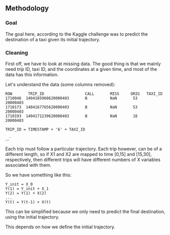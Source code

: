 ## Methodology

### Goal
The goal here, according to the Kaggle challenge was to predict the destination of a taxi given its initial trajectory.

### Cleaning

First off, we have to look at missing data. The good thing is that we mainly need trip ID, taxi ID, and the coordinates at a given time, and most of the data has this information.

Let's understand the data (some columns removed):
```
ROW       TRIP_ID                  CALL       MISS     ORIG   TAXI_ID
1710046  1404165960620000403       B          NaN       53     20000403
1710173  1404167765620000403       B          NaN       53     20000403
1710193  1404171239620000403       B          NaN       18     20000403
```

` TRIP_ID = TIMESTAMP + '6' + TAXI_ID `

...`

Each trip must follow a particular trajectory. Each trip however, can be of a different length, so if X1 and X2 are mapped to time [0,15] and [15,30], respectively, then different trips will have different numbers of X variables associated with them.

So we have something like this:

```
Y_init = X_0
Y(1) = Y_init + X_1
Y(2) = Y(1) + X(2)
...
Y(t) = Y(t-1) + X(t)
```

This can be simplified because we only need to predict the final destination, using the initial trajectory.


This depends on how we define the initial trajectory. 

